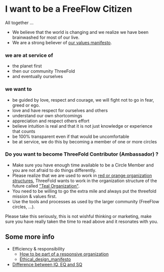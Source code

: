 
# I want to be a FreeFlow Citizen

All together ...

- We believe that the world is changing and we realize we have been brainwashed for most of our live.
- We are a strong believer of [our values manifesto](https://www.freeflownation.org/manifesto.html).

### we are at service of

- the planet first
- then our community ThreeFold
- and eventually ourselves

### we want to 

- be guided by love, respect and courage, we will fight not to go in fear, greed or ego.
- love and have respect for ourselves and others
- understand our own shortcomings
- appreciation and respect others effort
- believe intuition is real and that it is not just knowledge or experience that counts
- be 100% transparent even if that would be uncomfortable
- be at service, we do this by becoming a member of one or more circles

### Do you want to become ThreeFold Contributor (Ambassador) ?

- Make sure you have enough time available to be a Circle Member and you are not afraid to do things differently.
- Please realize that we are used to work in [red or orange organization structures](notes_on_reinventing_organizations.md), ThreeFold wants to work in the organization structure of the future called ["Teal Organization"](teal_organization_intro.md).
- You need to be willing to go the extra mile and always put the threefold mission & values first.
- Use the tools and processes as used by the larger community (FreeFlow circles, ...).

Please take this seriously, this is not wishful thinking or marketing, make sure you have really taken the time to read above and it resonates with you.

## Some more info

- Efficiency & responsibility
    - [How to be part of a responsive organization](responsive_org_manifesto.md)
    - [Ethical_design_manifesto](ethical_design_manifesto.md)
- [Difference between IQ, EQ and SQ](iq_eq_sq.md)

